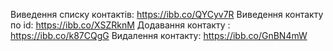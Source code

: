 Виведення списку контактів:  https://ibb.co/QYCyv7R
Виведення контакту по id: https://ibb.co/XSZRknM 
Додавання контакту : https://ibb.co/k87CQgG
Видалення контакту: https://ibb.co/GnBN4mW